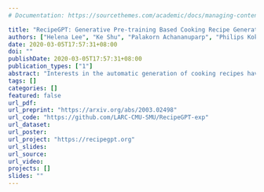 ```yaml
---
# Documentation: https://sourcethemes.com/academic/docs/managing-content/

title: "RecipeGPT: Generative Pre-training Based Cooking Recipe Generation and Evaluation System"
authors: ["Helena Lee", "Ke Shu", "Palakorn Achananuparp", "Philips Kokoh Prasetyo", "Yue Liu", "Ee-Peng Lim", "Lav R. Varshney"]
date: 2020-03-05T17:57:31+08:00
doi: ""
publishDate: 2020-03-05T17:57:31+08:00
publication_types: ["1"]
abstract: "Interests in the automatic generation of cooking recipes have been growing steadily over the past few years thanks to a large amount of online cooking recipes. We present RecipeGPT, a novel online recipe generation and evaluation system. The system provides two modes of text generations: (1) instruction generation from given recipe title and ingredients; and (2) ingredient generation from recipe title and cooking instructions. Its back-end text generation module comprises a generative pre-trained language model GPT-2 fine-tuned on a large cooking recipe dataset. Moreover, the recipe evaluation module allows the users to conveniently inspect the quality of the generated recipe contents and store the results for future reference. RecipeGPT can be accessed online at https://recipegpt.org/."
tags: []
categories: []
featured: false
url_pdf:
url_preprint: "https://arxiv.org/abs/2003.02498"
url_code: "https://github.com/LARC-CMU-SMU/RecipeGPT-exp"
url_dataset:
url_poster:
url_project: "https://recipegpt.org"
url_slides:
url_source:
url_video:
projects: []
slides: ""
---
```


